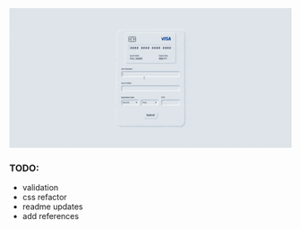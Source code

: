 <p align="center"><img src="./demo/formDemo.gif"/>
</p>

### TODO:

- validation
- css refactor
- readme updates
- add references

